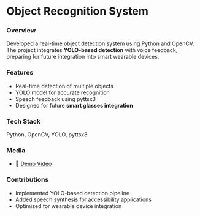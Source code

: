 # Object Recognition System

### Overview
Developed a real-time object detection system using Python and OpenCV.  
The project integrates **YOLO-based detection** with voice feedback, preparing for future integration into smart wearable devices.

### Features
- Real-time detection of multiple objects
- YOLO model for accurate recognition
- Speech feedback using pyttsx3
- Designed for future **smart glasses integration**

### Tech Stack
Python, OpenCV, YOLO, pyttsx3

### Media
- 🎥 [Demo Video](https://youtu.be/cccc)

### Contributions
- Implemented YOLO-based detection pipeline
- Added speech synthesis for accessibility applications
- Optimized for wearable device integration

